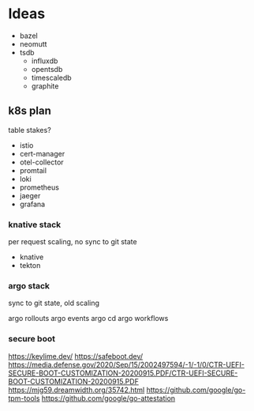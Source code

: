 # Ideas

- bazel
- neomutt
- tsdb
  - influxdb
  - opentsdb
  - timescaledb
  - graphite

## k8s plan

table stakes?

- istio
- cert-manager
- otel-collector
- promtail
- loki
- prometheus
- jaeger
- grafana

### knative stack

per request scaling, no sync to git state

- knative
- tekton

### argo stack

sync to git state, old scaling

argo rollouts
argo events
argo cd
argo workflows

### secure boot

https://keylime.dev/
https://safeboot.dev/
https://media.defense.gov/2020/Sep/15/2002497594/-1/-1/0/CTR-UEFI-SECURE-BOOT-CUSTOMIZATION-20200915.PDF/CTR-UEFI-SECURE-BOOT-CUSTOMIZATION-20200915.PDF
https://mjg59.dreamwidth.org/35742.html
https://github.com/google/go-tpm-tools
https://github.com/google/go-attestation

